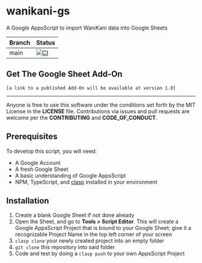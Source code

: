 # wanikani-gs

A Google AppsScript to import WaniKani data into Google Sheets

| Branch  | Status        |
| ------- | ------------- |
| main    | [![CI](https://github.com/bachmacintosh/wanikani-gs/actions/workflows/ci.yml/badge.svg?branch=main)](https://github.com/bachmacintosh/wanikani-gs/actions/workflows/ci.yml)  |

## Get The Google Sheet Add-On

`[a link to a published Add-On will be available at version 1.0]`

---

Anyone is free to use this software under the conditions set forth by the MIT License in the **LICENSE** file. Contributions via issues and pull requests are welcome per the **CONTRIBUTING** and **CODE_OF_CONDUCT**.

## Prerequisites

To develop this script, you will need:

* A Google Account
* A fresh Google Sheet
* A basic understanding of Google AppsScript
* NPM, TypeScript, and [clasp](https://github.com/google/clasp) installed in your environment

## Installation

1. Create a blank Google Sheet if not done already
1. Open the Sheet, and go to **Tools > Script Editor**. This will create a Google AppsScript Project that is bound to your Google Sheet; give it a recognizable Project Name in the top left corner of your screen
1. `clasp clone` your newly created project into an empty folder
1. `git clone` this repository into said folder
1. Code and test by doing a `clasp push` to your own AppsScript Project

